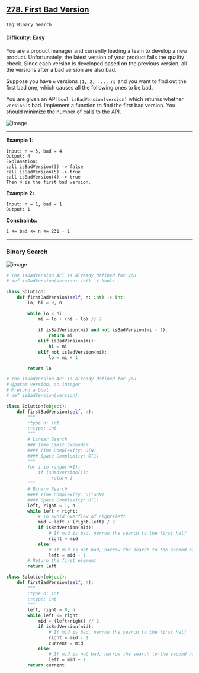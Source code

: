 ## [278. First Bad Version](https://leetcode.com/problems/first-bad-version/)

```Tag```: ```Binary Search```

#### Difficulty: Easy

You are a product manager and currently leading a team to develop a new product. Unfortunately, the latest version of your product fails the quality check. Since each version is developed based on the previous version, all the versions after a bad version are also bad.

Suppose you have ```n``` versions ```[1, 2, ..., n]``` and you want to find out the first bad one, which causes all the following ones to be bad.

You are given an API ```bool isBadVersion(version)``` which returns whether ```version``` is bad. Implement a function to find the first bad version. You should minimize the number of calls to the API.

![image](https://user-images.githubusercontent.com/35042430/205960660-255ca9c2-2c91-4411-bbd7-3d241a62e2f8.png)

---

__Example 1:__
```
Input: n = 5, bad = 4
Output: 4
Explanation:
call isBadVersion(3) -> false
call isBadVersion(5) -> true
call isBadVersion(4) -> true
Then 4 is the first bad version.
```

__Example 2:__
```
Input: n = 1, bad = 1
Output: 1
```

__Constraints:__
```
1 <= bad <= n <= 231 - 1
```

---

### Binary Search

![image](https://user-images.githubusercontent.com/35042430/205963359-7651e08d-65f8-4651-86dc-aa19e19df012.png)

```Python
# The isBadVersion API is already defined for you.
# def isBadVersion(version: int) -> bool:

class Solution:
    def firstBadVersion(self, n: int) -> int:
        lo, hi = 0, n

        while lo < hi:
            mi = lo + (hi - lo) // 2
            
            if isBadVersion(mi) and not isBadVersion(mi - 1):
                return mi
            elif isBadVersion(mi):
                hi = mi
            elif not isBadVersion(mi):
                lo = mi + 1

        return lo
```

```Python
# The isBadVersion API is already defined for you.
# @param version, an integer
# @return a bool
# def isBadVersion(version):

class Solution(object):
    def firstBadVersion(self, n):
        """
        :type n: int
        :rtype: int
        """
        # Linear Search
        ### Time Limit Exceeded
        #### Time Complexity: O(N)
        #### Space Complexity: O(1)
        """
        for i in range(n+1):
            if isBadVersion(i):
                 return i
        """
        # Binary Search
        #### Time Complexity: O(logN)
        #### Space Complexity: O(1)
        left, right = 1, n
        while left < right:
            # To avoid overflow of right+left
            mid = left + (right-left) / 2
            if isBadVersion(mid):
                # If mid is bad, narrow the search to the first half
                right = mid
            else:
                # If mid is not bad, narrow the search to the second half
                left = mid + 1
        # Return the first element
        return left
```

```Python
class Solution(object):
    def firstBadVersion(self, n):
        """
        :type n: int
        :rtype: int
        """
        left, right = 0, n
        while left <= right:
            mid = (left+right) // 2
            if isBadVersion(mid):
                # If mid is bad, narrow the search to the first half
                right = mid - 1
                current = mid
            else:
                # If mid is not bad, narrow the search to the second half
                left = mid + 1
        return current
```


